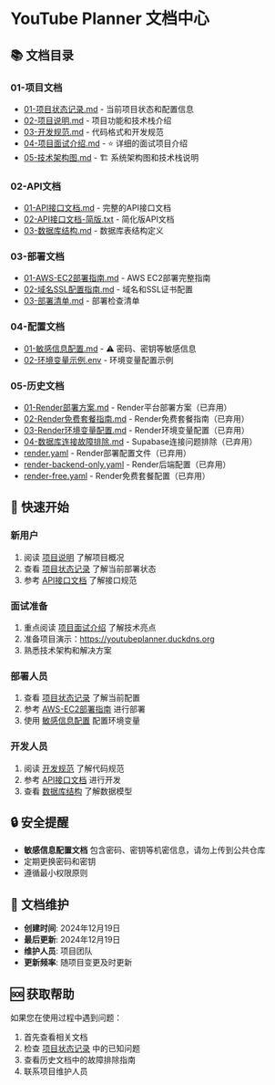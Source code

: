 # YouTube Planner 文档中心

## 📚 文档目录

### 01-项目文档
- [01-项目状态记录.md](01-项目文档/01-项目状态记录.md) - 当前项目状态和配置信息
- [02-项目说明.md](01-项目文档/02-项目说明.md) - 项目功能和技术栈介绍
- [03-开发规范.md](01-项目文档/03-开发规范.md) - 代码格式和开发规范
- [04-项目面试介绍.md](01-项目文档/04-项目面试介绍.md) - ⭐ 详细的面试项目介绍
- [05-技术架构图.md](01-项目文档/05-技术架构图.md) - 🏗️ 系统架构图和技术栈说明

### 02-API文档
- [01-API接口文档.md](02-API文档/01-API接口文档.md) - 完整的API接口文档
- [02-API接口文档-简版.txt](02-API文档/02-API接口文档-简版.txt) - 简化版API文档
- [03-数据库结构.md](02-API文档/03-数据库结构.md) - 数据库表结构定义

### 03-部署文档
- [01-AWS-EC2部署指南.md](03-部署文档/01-AWS-EC2部署指南.md) - AWS EC2部署完整指南
- [02-域名SSL配置指南.md](03-部署文档/02-域名SSL配置指南.md) - 域名和SSL证书配置
- [03-部署清单.md](03-部署文档/03-部署清单.md) - 部署检查清单

### 04-配置文档
- [01-敏感信息配置.md](04-配置文档/01-敏感信息配置.md) - ⚠️ 密码、密钥等敏感信息
- [02-环境变量示例.env](04-配置文档/02-环境变量示例.env) - 环境变量配置示例

### 05-历史文档
- [01-Render部署方案.md](05-历史文档/01-Render部署方案.md) - Render平台部署方案（已弃用）
- [02-Render免费套餐指南.md](05-历史文档/02-Render免费套餐指南.md) - Render免费套餐指南（已弃用）
- [03-Render环境变量配置.md](05-历史文档/03-Render环境变量配置.md) - Render环境变量配置（已弃用）
- [04-数据库连接故障排除.md](05-历史文档/04-数据库连接故障排除.md) - Supabase连接问题排除（已弃用）
- [render.yaml](05-历史文档/render.yaml) - Render部署配置文件（已弃用）
- [render-backend-only.yaml](05-历史文档/render-backend-only.yaml) - Render后端配置（已弃用）
- [render-free.yaml](05-历史文档/render-free.yaml) - Render免费套餐配置（已弃用）

## 🚀 快速开始

### 新用户
1. 阅读 [项目说明](01-项目文档/02-项目说明.md) 了解项目概况
2. 查看 [项目状态记录](01-项目文档/01-项目状态记录.md) 了解当前部署状态
3. 参考 [API接口文档](02-API文档/01-API接口文档.md) 了解接口规范

### 面试准备
1. 重点阅读 [项目面试介绍](01-项目文档/04-项目面试介绍.md) 了解技术亮点
2. 准备项目演示：https://youtubeplanner.duckdns.org
3. 熟悉技术架构和解决方案

### 部署人员
1. 查看 [项目状态记录](01-项目文档/01-项目状态记录.md) 了解当前配置
2. 参考 [AWS-EC2部署指南](03-部署文档/01-AWS-EC2部署指南.md) 进行部署
3. 使用 [敏感信息配置](04-配置文档/01-敏感信息配置.md) 配置环境变量

### 开发人员
1. 阅读 [开发规范](01-项目文档/03-开发规范.md) 了解代码规范
2. 参考 [API接口文档](02-API文档/01-API接口文档.md) 进行开发
3. 查看 [数据库结构](02-API文档/03-数据库结构.md) 了解数据模型

## 🔒 安全提醒

- **敏感信息配置文档** 包含密码、密钥等机密信息，请勿上传到公共仓库
- 定期更换密码和密钥
- 遵循最小权限原则

## 📝 文档维护

- **创建时间**: 2024年12月19日
- **最后更新**: 2024年12月19日
- **维护人员**: 项目团队
- **更新频率**: 随项目变更及时更新

## 🆘 获取帮助

如果您在使用过程中遇到问题：
1. 首先查看相关文档
2. 检查 [项目状态记录](01-项目文档/01-项目状态记录.md) 中的已知问题
3. 查看历史文档中的故障排除指南
4. 联系项目维护人员 